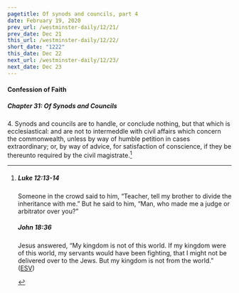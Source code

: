```yaml
---
pagetitle: Of synods and councils, part 4
date: February 19, 2020
prev_url: /westminster-daily/12/21/
prev_date: Dec 21
this_url: /westminster-daily/12/22/
short_date: "1222"
this_date: Dec 22
next_url: /westminster-daily/12/23/
next_date: Dec 23
---
```


#### Confession of Faith

##### Chapter 31: Of Synods and Councils

<span class="q">4.</span> Synods and councils are to handle, or conclude nothing, but that which is ecclesiastical: and are not to intermeddle with civil affairs which concern the commonwealth, unless by way of humble petition in cases extraordinary; or, by way of advice, for satisfaction of conscience, if they be thereunto required by the civil magistrate.[^fnref:wcf1]

[^fnref:wcf1]: <div class="esv"><h5>Luke 12:13-14</h5> <div class="esv-text"> <p id="p42012013.07-1">Someone in the crowd said to him, &#8220;Teacher, tell my brother to divide the inheritance with me.&#8221; But he said to him, <span class="woc">&#8220;Man, who made me a judge or arbitrator over you?&#8221;</span></p> </div><h5>John 18:36</h5> <div class="esv-text"><p id="p43018036.01-2">Jesus answered, <span class="woc">&#8220;My kingdom is not of this world. If my kingdom were of this world, my servants would have been fighting, that I might not be delivered over to the Jews. But my kingdom is not from the world.&#8221;</span>  (<a href="http://www.esv.org" class="copyright">ESV</a>)</p> </div> </div>

